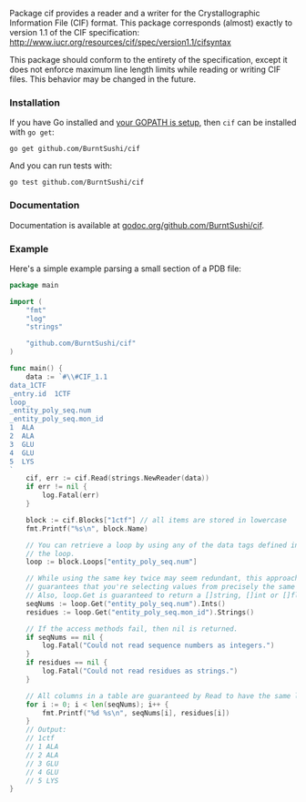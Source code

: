 Package cif provides a reader and a writer for the Crystallographic Information
File (CIF) format. This package corresponds (almost) exactly to version 1.1
of the CIF specification:
http://www.iucr.org/resources/cif/spec/version1.1/cifsyntax

This package should conform to the entirety of the specification, except it
does not enforce maximum line length limits while reading or writing CIF files.
This behavior may be changed in the future.


### Installation

If you have Go installed and
[your GOPATH is setup](http://golang.org/doc/code.html#GOPATH), then `cif` can 
be installed with `go get`:

    go get github.com/BurntSushi/cif

And you can run tests with:

    go test github.com/BurntSushi/cif


### Documentation

Documentation is available at
[godoc.org/github.com/BurntSushi/cif](http://godoc.org/github.com/BurntSushi/cif).


### Example

Here's a simple example parsing a small section of a PDB file:

```go
package main

import (
	"fmt"
	"log"
	"strings"

	"github.com/BurntSushi/cif"
)

func main() {
	data := `#\\#CIF_1.1
data_1CTF
_entry.id  1CTF
loop_
_entity_poly_seq.num 
_entity_poly_seq.mon_id 
1  ALA
2  ALA
3  GLU
4  GLU
5  LYS
`
	cif, err := cif.Read(strings.NewReader(data))
	if err != nil {
		log.Fatal(err)
	}

	block := cif.Blocks["1ctf"] // all items are stored in lowercase
	fmt.Printf("%s\n", block.Name)

	// You can retrieve a loop by using any of the data tags defined in
	// the loop.
	loop := block.Loops["entity_poly_seq.num"]

	// While using the same key twice may seem redundant, this approach
	// guarantees that you're selecting values from precisely the same table.
	// Also, loop.Get is guaranteed to return a []string, []int or []float64.
	seqNums := loop.Get("entity_poly_seq.num").Ints()
	residues := loop.Get("entity_poly_seq.mon_id").Strings()

	// If the access methods fail, then nil is returned.
	if seqNums == nil {
		log.Fatal("Could not read sequence numbers as integers.")
	}
	if residues == nil {
		log.Fatal("Could not read residues as strings.")
	}

	// All columns in a table are guaranteed by Read to have the same length.
	for i := 0; i < len(seqNums); i++ {
		fmt.Printf("%d %s\n", seqNums[i], residues[i])
	}
	// Output:
	// 1ctf
	// 1 ALA
	// 2 ALA
	// 3 GLU
	// 4 GLU
	// 5 LYS
}
```
